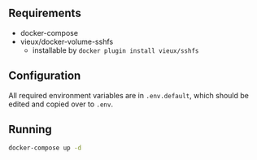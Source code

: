 ## Requirements

- docker-compose
- vieux/docker-volume-sshfs
  - installable by `docker plugin install vieux/sshfs`

## Configuration

All required environment variables are in `.env.default`, which should be
edited and copied over to `.env`.

## Running

```sh
docker-compose up -d
```
